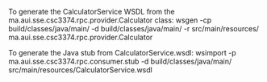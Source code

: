 To generate the CalculatorService WSDL from the ma.aui.sse.csc3374.rpc.provider.Calculator class:
wsgen -cp build/classes/java/main/ -d build/classes/java/main/ -r src/main/resources/ ma.aui.sse.csc3374.rpc.provider.Calculator

To generate the Java stub from CalculatorService.wsdl:
wsimport -p ma.aui.sse.csc3374.rpc.consumer.stub -d build/classes/java/main/ src/main/resources/CalculatorService.wsdl
